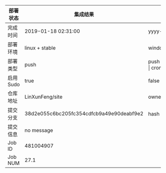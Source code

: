部署状态 | 集成结果 | 参考值
---|---|---
完成时间 | 2019-01-18 02:31:00 | yyyy-mm-dd hh:mm:ss
部署环境 | linux + stable | window \| linux + stable
部署类型 | push | push \| pull_request \| api \| cron
启用Sudo | true | false \| true
仓库地址 | LinXunFeng/site | owner_name/repo_name
提交分支 | 38d2e055c6bc205fc354cdfcb9a49e90deabf9e2 | hash 16位
提交信息 | no message |
Job ID   | 481004907 |
Job NUM  | 27.1 |
